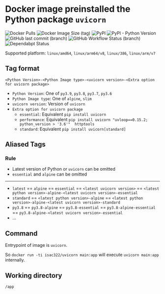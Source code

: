 # Docker image preinstalled the Python package `uvicorn`

![Docker Pulls](https://img.shields.io/docker/pulls/isac322/uvicorn?logo=docker&style=flat-square)
![Docker Image Size (tag)](https://img.shields.io/docker/image-size/isac322/uvicorn/latest?logo=docker&style=flat-square)
![PyPI](https://img.shields.io/pypi/v/uvicorn?label=uvicorn&logo=python&style=flat-square)
![PyPI - Python Version](https://img.shields.io/pypi/pyversions/uvicorn?logo=python&style=flat-square)
![GitHub last commit (branch)](https://img.shields.io/github/last-commit/isac322/docker_image_uvicorn/master?logo=github&style=flat-square)
![GitHub Workflow Status (branch)](https://img.shields.io/github/workflow/status/isac322/docker_image_uvicorn/ci/master?logo=github&style=flat-square)
![Dependabpt Status](https://flat.badgen.net/github/dependabot/isac322/docker_image_uvicorn?logo=github)

Supported platform: `linux/amd64`, `linux/arm64/v8`, `linux/386`, `linux/arm/v7`

## Tag format

`<Python Version>-<Python Image type>-<uvicorn version>-<Extra option for uvicorn package>`

- `Python Version`: One of `py3.9`, `py3.8`, `py3.7`, `py3.6`
- `Python Image type`: One of `alpine`, `slim`
- `uvicorn version`: Version of `uvicorn`
- `Extra option for uvicorn package`
  - `essential`: Equivalent `pip install uvicorn`
  - `performance`: Equivalent `pip install uvicorn "uvloop==0.15.2; python_version > '3.6'"  httptools`
  - `standard`: Equivalent `pip install uvicorn[standard]`


## Aliased Tags

### Rule

- Latest version of Python or `uvicorn` can be omitted
- `essential` and `alpine` can be omitted

---

- `latest` == `alpine` == `essential` == `<latest uvicorn version>` == `<latest python version>-alpine-<latest uvicorn version>-essential`
- `standard` == `<latest python version>-alpine` == `<latest python version>-alpine-<latest uvicorn version>-standard`
- `py3.8` == `py3.8-alpine` == `py3.8-essential` == `py3.8-alpine-essential` == `py3.8-alpine-<latest uvicorn version>-essential`
- ...

## Command

Entrypoint of image is `uvicorn`.

So `docker run -ti isac322/uvicorn main:app` will execute `uvicorn main:app` internally.

## Working directory

`/app`
